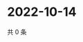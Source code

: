 # 2022-10-14

共 0 条

<!-- BEGIN WEIBO -->
<!-- 最后更新时间 Fri Oct 14 2022 12:49:08 GMT+0800 (China Standard Time) -->

<!-- END WEIBO -->
